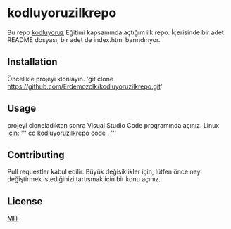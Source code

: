 # kodluyoruzilkrepo
Bu repo [kodluyoruz](https://kodluyoruz.org/tr/kodluyoruz/) Eğitimi kapsamında açtığım ilk repo. İçerisinde bir adet README dosyası, bir adet de index.html barındırıyor.
## Installation
Öncelikle projeyi klonlayın.
'git clone https://github.com/Erdemozclk/kodluyoruzilkrepo.git'
## Usage
projeyi cloneladıktan sonra Visual Studio Code programında açınız.
Linux için:
'''
cd kodluyoruzilkrepo
code .
'''
## Contributing
Pull requestler kabul edilir. Büyük değişiklikler için, lütfen önce neyi değiştirmek istediğinizi tartışmak için bir konu açınız.
## License
[MIT](https://choosealicense.com/licenses/mit/)
